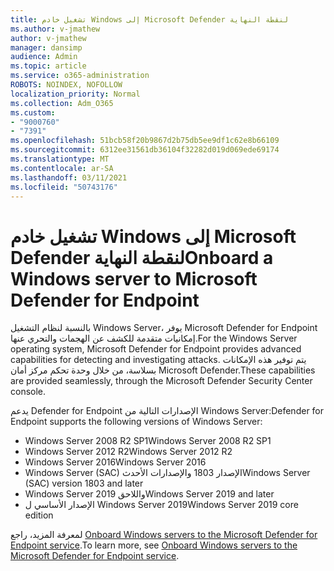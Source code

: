 ```yaml
---
title: تشغيل خادم Windows إلى Microsoft Defender لنقطة النهاية
ms.author: v-jmathew
author: v-jmathew
manager: dansimp
audience: Admin
ms.topic: article
ms.service: o365-administration
ROBOTS: NOINDEX, NOFOLLOW
localization_priority: Normal
ms.collection: Adm_O365
ms.custom:
- "9000760"
- "7391"
ms.openlocfilehash: 51bcb58f20b9867d2b75db5ee9df1c62e8b66109
ms.sourcegitcommit: 6312ee31561db36104f32282d019d069ede69174
ms.translationtype: MT
ms.contentlocale: ar-SA
ms.lasthandoff: 03/11/2021
ms.locfileid: "50743176"
---
```

# <a name="onboard-a-windows-server-to-microsoft-defender-for-endpoint"></a><span data-ttu-id="251ff-102">تشغيل خادم Windows إلى Microsoft Defender لنقطة النهاية</span><span class="sxs-lookup"><span data-stu-id="251ff-102">Onboard a Windows server to Microsoft Defender for Endpoint</span></span>

<span data-ttu-id="251ff-103">بالنسبة لنظام التشغيل Windows Server، يوفر Microsoft Defender for Endpoint إمكانيات متقدمة للكشف عن الهجمات والتحري عنها.</span><span class="sxs-lookup"><span data-stu-id="251ff-103">For the Windows Server operating system, Microsoft Defender for Endpoint provides advanced capabilities for detecting and investigating attacks.</span></span> <span data-ttu-id="251ff-104">يتم توفير هذه الإمكانات بسلاسة، من خلال وحدة تحكم مركز أمان Microsoft Defender.</span><span class="sxs-lookup"><span data-stu-id="251ff-104">These capabilities are provided seamlessly, through the Microsoft Defender Security Center console.</span></span>

<span data-ttu-id="251ff-105">يدعم Defender for Endpoint الإصدارات التالية من Windows Server:</span><span class="sxs-lookup"><span data-stu-id="251ff-105">Defender for Endpoint supports the following versions of Windows Server:</span></span>

- <span data-ttu-id="251ff-106">Windows Server 2008 R2 SP1</span><span class="sxs-lookup"><span data-stu-id="251ff-106">Windows Server 2008 R2 SP1</span></span>
- <span data-ttu-id="251ff-107">Windows Server 2012 R2</span><span class="sxs-lookup"><span data-stu-id="251ff-107">Windows Server 2012 R2</span></span>
- <span data-ttu-id="251ff-108">Windows Server 2016‏</span><span class="sxs-lookup"><span data-stu-id="251ff-108">Windows Server 2016</span></span>
- <span data-ttu-id="251ff-109">Windows Server (SAC) الإصدار 1803 والإصدارات الأحدث</span><span class="sxs-lookup"><span data-stu-id="251ff-109">Windows Server (SAC) version 1803 and later</span></span>
- <span data-ttu-id="251ff-110">Windows Server 2019 واللاحق</span><span class="sxs-lookup"><span data-stu-id="251ff-110">Windows Server 2019 and later</span></span>
- <span data-ttu-id="251ff-111">الإصدار الأساسي ل Windows Server 2019</span><span class="sxs-lookup"><span data-stu-id="251ff-111">Windows Server 2019 core edition</span></span>

<span data-ttu-id="251ff-112">لمعرفة المزيد، راجع [Onboard Windows servers to the Microsoft Defender for Endpoint service](https://go.microsoft.com/fwlink/?linkid=2143627).</span><span class="sxs-lookup"><span data-stu-id="251ff-112">To learn more, see [Onboard Windows servers to the Microsoft Defender for Endpoint service](https://go.microsoft.com/fwlink/?linkid=2143627).</span></span>
